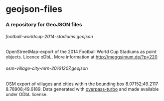 geojson-files
=============

### A repository for GeoJSON files

###### football-worldcup-2014-stadiums.geojson

OpenStreetMap-export of the 2014 Football World Cup Stadiums as point objects. Licence oDbL. More information at http://meggsimum.de/?p=220


###### osm-village-city-mrn-20161207.geojson

OSM export of villages and cities within the bounding box 8.07152;49.2117 8.78908;49.6189. Data generated with [overpass-turbo](http://overpass-turbo.eu/) and made available under ODbL license. 
